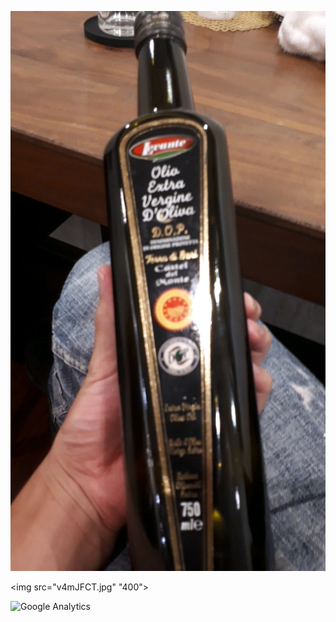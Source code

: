 ![takagotch](https://github.com/takagotch/takagotch/blob/master/v4mJFCT.jpg)

<img src="v4mJFCT.jpg" "400">

![Google Analytics](https://www.google-analytics.com/collect?v=1&tid=UA-174694405-1&cid=555&t=pageview&ec=repo&ea=open&dp=%2F&dt=%2F)

